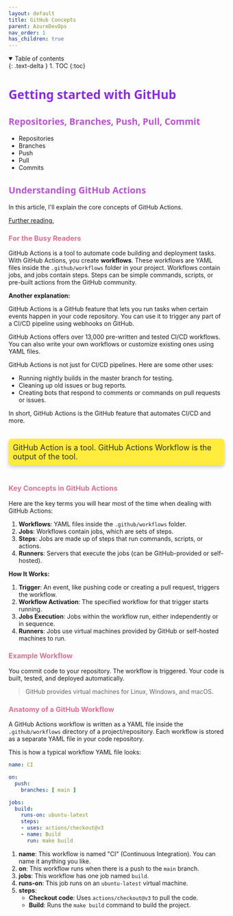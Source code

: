 ```yaml
---
layout: default
title: GitHub Concepts
parent: AzureDevOps
nav_order: 1
has_children: true
---
```


<details open markdown="block">
  <summary>
    Table of contents
  </summary>
  {: .text-delta }
1. TOC
{:toc}
</details>

# <span style="color: blueviolet;Font-family: Segoe UI, sans-serif;">Getting started with GitHub</span>

## <span style="color: MediumOrchid;Font-family: Segoe UI, sans-serif;">Repositories, Branches, Push, Pull, Commit</span>
   - Repositories
   - Branches
   - Push
   - Pull
   - Commits

## <span style="color: MediumOrchid;Font-family: Segoe UI, sans-serif;">Understanding GitHub Actions</span>

In this article, I'll explain the core concepts of GitHub Actions.

[Further reading.](https://docs.github.com/en/actions/about-github-actions/understanding-github-actions)

### <span style="color: PaleVioletRed ">For the Busy Readers</span>

GitHub Actions is a tool to automate code building and deployment tasks. With GitHub Actions, you create **workflows**. These workflows are YAML files inside the `.github/workflows` folder in your project. Workflows contain jobs, and jobs contain steps. Steps can be simple commands, scripts, or pre-built actions from the GitHub community.

**Another explanation:**

GitHub Actions is a GitHub feature that lets you run tasks when certain events happen in your code repository. You can use it to trigger any part of a CI/CD pipeline using webhooks on GitHub.

GitHub Actions offers over 13,000 pre-written and tested CI/CD workflows. You can also write your own workflows or customize existing ones using YAML files.

GitHub Actions is not just for CI/CD pipelines. Here are some other uses:

- Running nightly builds in the master branch for testing.
- Cleaning up old issues or bug reports.
- Creating bots that respond to comments or commands on pull requests or issues.

In short, GitHub Actions is the GitHub feature that automates CI/CD and more.


<p style="
    margin: 20px 0;
    font-size: 18px;
    color: #333;
    font-family: Font-family: Segoe UI, sans-serif;
    background-color: #ffeb3b; /* Light yellow background */
    padding: 10px;
    border-radius: 8px; /* Rounded corners */
    box-shadow: 0px 4px 8px rgba(0, 0, 0, 0.2); /* Shadow for depth */
    display: inline-block; /* Shrink to fit content */
">
   GitHub Action is a tool. GitHub Actions Workflow is the output of the tool.
</p>


### <span style="color: PaleVioletRed ">Key Concepts in GitHub Actions</span>

Here are the key terms you will hear most of the time when dealing with GitHub Actions:

1. **Workflows**: YAML files inside the `.github/workflows` folder.
2. **Jobs**: Workflows contain jobs, which are sets of steps.
3. **Steps**: Jobs are made up of steps that run commands, scripts, or actions.
4. **Runners**: Servers that execute the jobs (can be GitHub-provided or self-hosted).

**How It Works:**
1. **Trigger**: An event, like pushing code or creating a pull request, triggers the workflow.
2. **Workflow Activation**: The specified workflow for that trigger starts running.
3. **Jobs Execution**: Jobs within the workflow run, either independently or in sequence.
4. **Runners**: Jobs use virtual machines provided by GitHub or self-hosted machines to run.

### <span style="color: PaleVioletRed">Example Workflow</span>
You commit code to your repository. The workflow is triggered. Your code is built, tested, and deployed automatically.

> GitHub provides virtual machines for Linux, Windows, and macOS.

### <span style="color: PaleVioletRed">Anatomy of a GitHub Workflow</span>

A GitHub Actions workflow is written as a YAML file inside the `.github/workflows` directory of a project/repository. Each workflow is stored as a separate YAML file in your code repository.

This is how a typical workflow YAML file looks:

```yaml
name: CI

on:
  push:
    branches: [ main ]

jobs:
  build:
    runs-on: ubuntu-latest
    steps:
    - uses: actions/checkout@v3
    - name: Build
      run: make build
```

1. **name**: This workflow is named "CI" (Continuous Integration). You can name it anything you like.
2. **on**: This workflow runs when there is a push to the `main` branch.
3. **jobs**: This workflow has one job named `build`.
4. **runs-on**: This job runs on an `ubuntu-latest` virtual machine.
5. **steps**: 
    - **Checkout code**: Uses `actions/checkout@v3` to pull the code.
    - **Build**: Runs the `make build` command to build the project.

